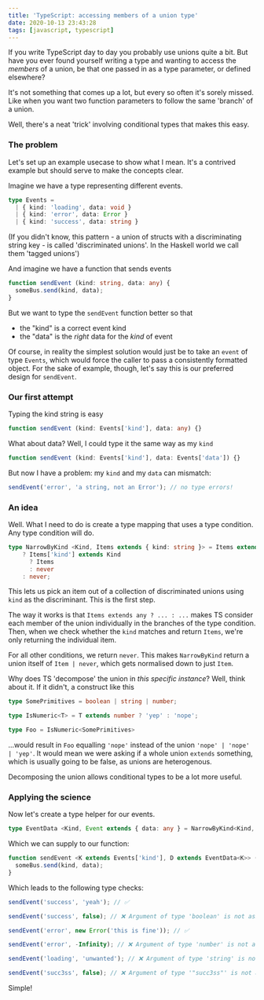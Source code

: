 ```yaml
---
title: 'TypeScript: accessing members of a union type'
date: 2020-10-13 23:43:28
tags: [javascript, typescript]
---
```


If you write TypeScript day to day you probably use unions quite a bit. But have you ever found yourself writing a type
and wanting to access the _members_ of a union, be that one passed in as a type parameter, or defined elsewhere?

It's not something that comes up a lot, but every so often it's sorely missed. Like when you want two function parameters
to follow the same 'branch' of a union.

Well, there's a neat 'trick' involving conditional types that makes this easy.

<!-- more -->

### The problem

Let's set up an example usecase to show what I mean. It's a contrived example but should serve to make the concepts clear.

Imagine we have a type representing different events.

```typescript
type Events =
  | { kind: 'loading', data: void }
  | { kind: 'error', data: Error }
  | { kind: 'success', data: string }
```

(If you didn't know, this pattern - a union of structs with a discriminating string key - is called 'discriminated unions'.
In the Haskell world we call them 'tagged unions')

And imagine we have a function that sends events

```typescript
function sendEvent (kind: string, data: any) {
  someBus.send(kind, data);
}
```

But we want to type the `sendEvent` function better so that

- the "kind" is a correct event kind
- the "data" is the *right* data for the *kind* of event

Of course, in reality the simplest solution would just be to take an `event` of type `Events`, which would force the
caller to pass a consistently formatted object. For the sake of example, though, let's say this is our preferred design
for `sendEvent`.

### Our first attempt

Typing the kind string is easy

```typescript
function sendEvent (kind: Events['kind'], data: any) {}
```

What about data? Well, I could type it the same way as my `kind`

```typescript
function sendEvent (kind: Events['kind'], data: Events['data']) {}
```

But now I have a problem: my `kind` and my `data` can mismatch:

```typescript
sendEvent('error', 'a string, not an Error'); // no type errors!
```

### An idea

Well. What I need to do is create a type mapping that uses a type condition. Any type condition will do.

```typescript
type NarrowByKind <Kind, Items extends { kind: string }> = Items extends any
    ? Items['kind'] extends Kind
      ? Items
      : never
    : never;
```

This lets us pick an item out of a collection of discriminated unions using `kind` as the discriminant. This is the first
step. 

The way it works is that `Items extends any ? ... : ...` makes TS consider each member of the union individually in the
branches of the type condition. Then, when we check whether the `kind` matches and return `Items`, we're only returning
the individual item.

For all other conditions, we return `never`. This makes `NarrowByKind` return a union itself of `Item | never`,
which gets normalised down to just `Item`.

Why does TS 'decompose' the union in *this specific instance*? Well, think about it. If it didn't, a construct like this

```typescript
type SomePrimitives = boolean | string | number;

type IsNumeric<T> = T extends number ? 'yep' : 'nope';

type Foo = IsNumeric<SomePrimitives>
```

...would result in `Foo` equalling `'nope'` instead of the union `'nope' | 'nope' | 'yep'`. It would mean we were asking
if a whole union `extends` something, which is usually going to be false, as unions are heterogenous.

Decomposing the union allows conditional types to be a lot more useful.

### Applying the science

Now let's create a type helper for our events.

```typescript
type EventData <Kind, Event extends { data: any } = NarrowByKind<Kind, Events>> = Event['data']
```

Which we can supply to our function:

```typescript
function sendEvent <K extends Events['kind'], D extends EventData<K>> (kind: K, data: D) {
  someBus.send(kind, data);
}
```

Which leads to the following type checks:

```typescript
sendEvent('success', 'yeah'); // ✅

sendEvent('success', false); // ❌ Argument of type 'boolean' is not assignable to parameter of type 'string'.

sendEvent('error', new Error('this is fine')); // ✅

sendEvent('error', -Infinity); // ❌ Argument of type 'number' is not assignable to parameter of type 'Error'.

sendEvent('loading', 'unwanted'); // ❌ Argument of type 'string' is not assignable to parameter of type 'void'.

sendEvent('succ3ss', false); // ❌ Argument of type '"succ3ss"' is not assignable to parameter of type '"loading" | "error" | "success"'.
```

Simple!
